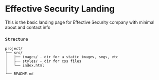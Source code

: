 # Effective Security Landing

This is the basic landing page for Effective Security company with minimal about and contact info

### `Structure`
```
project/
├── src/
│   ├── images/ - dir for a static images, svgs, etc
│   ├── styles/ - dir for css files
│   └── index.html
│
└── README.md
```
